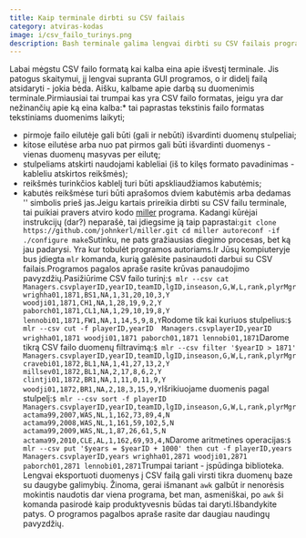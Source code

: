 ```yaml
---
title: Kaip terminale dirbti su CSV failais
category: atviras-kodas
image: i/csv_failo_turinys.png
description: Bash terminale galima lengvai dirbti su CSV failais programos miller pagalba. Filtruokite, rūšiuokite CSV duomenis terminale!
---
```


Labai mėgstu CSV failo formatą kai kalba eina apie išvestį terminale. Jis patogus skaitymui, jį lengvai supranta GUI programos, o ir didelį failą atsidaryti - jokia bėda. Aišku, kalbame apie darbą su duomenimis terminale.Pirmiausiai tai trumpai kas yra CSV failo formatas, jeigu yra dar nežinančių apie ką eina kalba:* tai paprastas tekstinis failo formatas tekstiniams duomenims laikyti;
* pirmoje failo eilutėje gali būti (gali ir nebūti) išvardinti duomenų stulpeliai;
* kitose eilutėse arba nuo pat pirmos gali būti išvardinti duomenys - vienas duomenų masyvas per eilutę;
* stulpeliams atskirti naudojami kableliai (iš to kilęs formato pavadinimas - kableliu atskirtos reikšmės);
* reikšmės turinkčios kablelį turi būti apskliaudžiamos kabutėmis;
* kabutės reikšmėse turi būti aprašomos dviem kabutėmis arba dedamas '\' simbolis prieš jas.Jeigu kartais prireikia dirbti su CSV failu terminale, tai puikiai pravers atviro kodo [miller](https://github.com/johnkerl/miller) programa. Kadangi kūrėjai instrukcijų (dar?) neparašė, tai įdiegsime ją taip paprastai:```
git clone https://github.com/johnkerl/miller.git
cd miller
autoreconf -if
./configure
make
```Sutinku, ne pats gražiausias diegimo procesas, bet ką jau padarysi. Yra kur tobulėt programos autoriams.Ir Jūsų kompiuteryje bus įdiegta `mlr` komanda, kurią galėsite pasinaudoti darbui su CSV failais.Programos pagalos apraše rasite krūvas panaudojimo pavyzdžių.Pasižiūrime CSV failo turinį:```
$ mlr --csv cat Managers.csvplayerID,yearID,teamID,lgID,inseason,G,W,L,rank,plyrMgr
wrighha01,1871,BS1,NA,1,31,20,10,3,Y
woodji01,1871,CH1,NA,1,28,19,9,2,Y
paborch01,1871,CL1,NA,1,29,10,19,8,Y
lennobi01,1871,FW1,NA,1,14,5,9,8,Y
```Rodome tik kai kuriuos stulpelius:```
$ mlr --csv cut -f playerID,yearID  Managers.csvplayerID,yearID
wrighha01,1871
woodji01,1871
paborch01,1871
lennobi01,1871
```Darome tikrą CSV failo duomenų filtravimą:```
$ mlr --csv filter '$yearID > 1871'  Managers.csvplayerID,yearID,teamID,lgID,inseason,G,W,L,rank,plyrMgr
cravebi01,1872,BL1,NA,1,41,27,13,2,Y
millsev01,1872,BL1,NA,2,17,8,6,2,Y
clintji01,1872,BR1,NA,1,11,0,11,9,Y
woodji01,1872,BR1,NA,2,18,3,15,9,Y
```Išrikiuojame duomenis pagal stulpelį:```
$ mlr --csv sort -f playerID Managers.csvplayerID,yearID,teamID,lgID,inseason,G,W,L,rank,plyrMgr
actama99,2007,WAS,NL,1,162,73,89,4,N
actama99,2008,WAS,NL,1,161,59,102,5,N
actama99,2009,WAS,NL,1,87,26,61,5,N
actama99,2010,CLE,AL,1,162,69,93,4,N
```Darome aritmetines operacijas:```
$ mlr --csv put '$years = $yearID + 1000' then cut -f playerID,years Managers.csvplayerID,years
wrighha01,2871
woodji01,2871
paborch01,2871
lennobi01,2871
```Trumpai tariant - įspūdinga biblioteka. Lengvai eksportuoti duomenys į CSV failą gali virsti tikra duomenų baze su daugybe galimybių. Žinoma, gerai išmanant `awk` galbūt ir nenorėsis mokintis naudotis dar viena programa, bet man, asmeniškai, po `awk` ši komanda pasirodė kaip produktyvesnis būdas tai daryti.Išbandykite patys. O programos pagalbos apraše rasite dar daugiau naudingų pavyzdžių.
